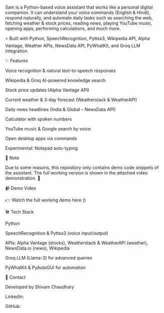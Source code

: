 Sam is a Python-based voice assistant that works like a personal digital companion. It can understand your voice commands (English & Hindi), respond naturally, and automate daily tasks such as searching the web, fetching weather & stock prices, reading news, playing YouTube music, opening apps, performing calculations, and much more.

⚡ Built with Python, SpeechRecognition, Pyttsx3, Wikipedia API, Alpha Vantage, Weather APIs, NewsData API, PyWhatKit, and Groq LLM integration.

✨ Features

Voice recognition & natural text-to-speech responses

Wikipedia & Groq AI-powered knowledge search

Stock price updates (Alpha Vantage API)

Current weather & 3-day forecast (Weatherstack & WeatherAPI)

Daily news headlines (India & Global – NewsData API)

Calculator with spoken numbers

YouTube music & Google search by voice

Open desktop apps via commands

Experimental: Notepad auto-typing

📌 Note

Due to some reasons, this repository only contains demo code snippets of the assistant.
The full working version is shown in the attached video demonstration. 🎥


📹 Demo Video

👉 Watch the full working demo here
 ()

🛠️ Tech Stack

Python

SpeechRecognition & Pyttsx3 (voice input/output)

APIs: Alpha Vantage (stocks), Weatherstack & WeatherAPI (weather), NewsData.io (news), Wikipedia

Groq LLM (Llama-3) for advanced queries

PyWhatKit & PyAutoGUI for automation

📧 Contact

Developed by Shivam Chaudhary

LinkedIn: 

GitHub: 
